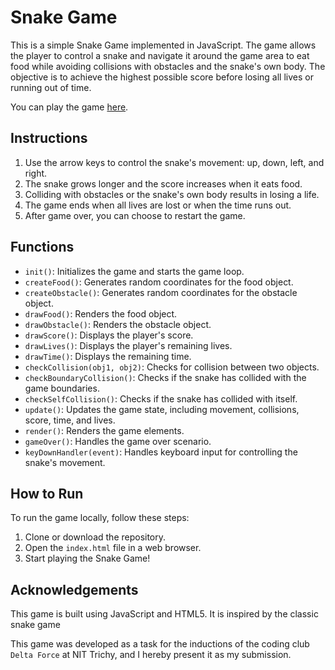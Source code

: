 # Snake Game

This is a simple Snake Game implemented in JavaScript. The game allows the player to control a snake and navigate it around the game area to eat food while avoiding collisions with obstacles and the snake's own body. The objective is to achieve the highest possible score before losing all lives or running out of time.

You can play the game [here](https://shubham-kumar-2004.github.io/sequence-safari/).

## Instructions

1. Use the arrow keys to control the snake's movement: up, down, left, and right.
2. The snake grows longer and the score increases when it eats food.
3. Colliding with obstacles or the snake's own body results in losing a life.
4. The game ends when all lives are lost or when the time runs out.
5. After game over, you can choose to restart the game.

## Functions

- `init()`: Initializes the game and starts the game loop.
- `createFood()`: Generates random coordinates for the food object.
- `createObstacle()`: Generates random coordinates for the obstacle object.
- `drawFood()`: Renders the food object.
- `drawObstacle()`: Renders the obstacle object.
- `drawScore()`: Displays the player's score.
- `drawLives()`: Displays the player's remaining lives.
- `drawTime()`: Displays the remaining time.
- `checkCollision(obj1, obj2)`: Checks for collision between two objects.
- `checkBoundaryCollision()`: Checks if the snake has collided with the game boundaries.
- `checkSelfCollision()`: Checks if the snake has collided with itself.
- `update()`: Updates the game state, including movement, collisions, score, time, and lives.
- `render()`: Renders the game elements.
- `gameOver()`: Handles the game over scenario.
- `keyDownHandler(event)`: Handles keyboard input for controlling the snake's movement.

## How to Run

To run the game locally, follow these steps:

1. Clone or download the repository.
2. Open the `index.html` file in a web browser.
3. Start playing the Snake Game!

## Acknowledgements

This game is built using JavaScript and HTML5. It is inspired by the classic snake game

This game was developed as a task for the inductions of the coding club `Delta Force` at NIT Trichy, and I hereby present it as my submission.
